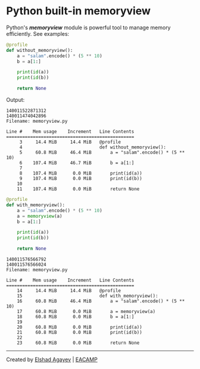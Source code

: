 # Python built-in memoryview

Python's ***memoryview*** module is powerful tool to manage memory efficiently. See examples:

```python
@profile
def without_memoryview():
    a = "salam".encode() * (5 ** 10)
    b = a[1:]

    print(id(a))
    print(id(b))

    return None
```

Output:

```
140011522871312
140011474042896
Filename: memoryview.py

Line #    Mem usage    Increment   Line Contents
================================================
     3     14.4 MiB     14.4 MiB   @profile
     4                             def without_memoryview():
     5     60.8 MiB     46.4 MiB       a = "salam".encode() * (5 ** 10)
     6    107.4 MiB     46.7 MiB       b = a[1:]
     7                             
     8    107.4 MiB      0.0 MiB       print(id(a))
     9    107.4 MiB      0.0 MiB       print(id(b))
    10                             
    11    107.4 MiB      0.0 MiB       return None

```

```python
@profile
def with_memoryview():
    a = "salam".encode() * (5 ** 10)
    a = memoryview(a)
    b = a[1:]

    print(id(a))
    print(id(b))

    return None
```

```
140011576566792
140011576566024
Filename: memoryview.py

Line #    Mem usage    Increment   Line Contents
================================================
    14     14.4 MiB     14.4 MiB   @profile
    15                             def with_memoryview():
    16     60.8 MiB     46.4 MiB       a = "salam".encode() * (5 ** 10)
    17     60.8 MiB      0.0 MiB       a = memoryview(a)
    18     60.8 MiB      0.0 MiB       b = a[1:]
    19                             
    20     60.8 MiB      0.0 MiB       print(id(a))
    21     60.8 MiB      0.0 MiB       print(id(b))
    22                             
    23     60.8 MiB      0.0 MiB       return None
```


---

Created by [Elshad Agayev](https://elshadaghazade.wordpress.com/about/) | [EACAMP](https://elshadaghazade.com)